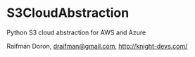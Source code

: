 # S3CloudAbstraction
Python S3 cloud abstraction for AWS and Azure

Raifman Doron, draifman@gmail.com, http://knight-devs.com/

